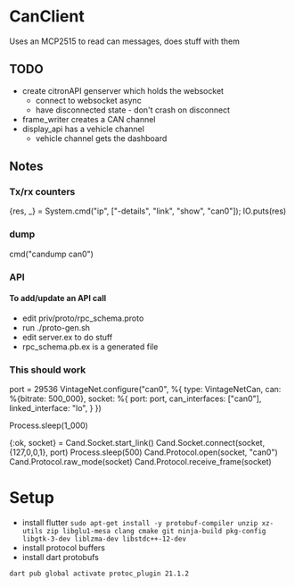 # CanClient
Uses an MCP2515 to read can messages, does stuff with them


## TODO
* create citronAPI genserver which holds the websocket
  * connect to websocket async
  * have disconnected state - don't crash on disconnect
* frame_writer creates a CAN channel
* display_api has a vehicle channel
  * vehicle channel gets the dashboard



## Notes



### Tx/rx counters
{res, _} = System.cmd("ip", ["-details", "link", "show", "can0"]); IO.puts(res)
### dump
cmd("candump can0")

### API
#### To add/update an API call
* edit priv/proto/rpc_schema.proto
* run ./proto-gen.sh
* edit server.ex to do stuff
* rpc_schema.pb.ex is a generated file

### This should work
port = 29536
VintageNet.configure("can0", %{
    type: VintageNetCan,
    can: %{bitrate: 500_000},
    socket: %{
      port: port,
      can_interfaces: ["can0"],
      linked_interface: "lo",
    }
  })

Process.sleep(1_000)

{:ok, socket} = Cand.Socket.start_link()
Cand.Socket.connect(socket, {127,0,0,1}, port)
Process.sleep(500)
Cand.Protocol.open(socket, "can0")
Cand.Protocol.raw_mode(socket)
Cand.Protocol.receive_frame(socket)


# Setup
* install flutter
`sudo apt-get install -y protobuf-compiler unzip xz-utils zip libglu1-mesa clang cmake git ninja-build pkg-config libgtk-3-dev liblzma-dev libstdc++-12-dev`
* install protocol buffers
* install dart protobufs
```
dart pub global activate protoc_plugin 21.1.2
```
